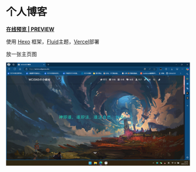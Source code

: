 # 个人博客

[**<u>在线预览 | PREVIEW</u>**](https://www.wcisns.top)

使用 [Hexo](https://hexo.io/zh-cn) 框架，[Fluid](https://github.com/fluid-dev/hexo-theme-fluid)主题，[Vercel](https://vercel.com)部署

放一张主页图

![cover](/img/note/wcisnsSiteImage.png)
